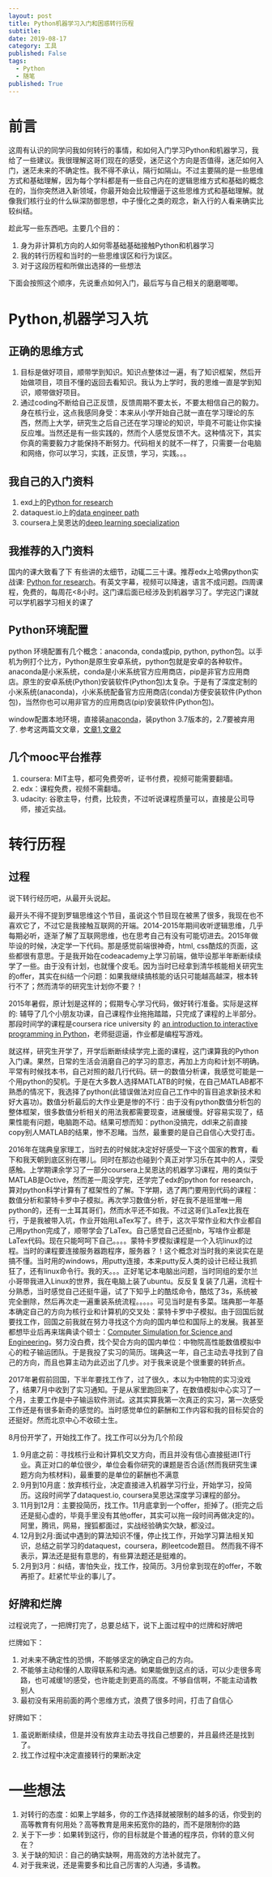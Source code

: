 ```yaml
---
layout: post
title: Python机器学习入门和困惑转行历程
subtitle:
date: 2019-08-17
category: 工具
published: False
tags:
  - Python
  - 随笔
published: True
---
```


# 前言
这周有认识的同学问我如何转行的事情，和如何入门学习Python和机器学习，我给了一些建议。我很理解这哥们现在的感受，迷茫这个方向是否值得，迷茫如何入门，迷茫未来的不确定性。我不得不承认，隔行如隔山。不过主要隔的是一些思维方式和基础理解，因为每个学科都是有一些自己内在的逻辑思维方式和基础的概念在的，当你突然进入新领域，你最开始会比较懵逼于这些思维方式和基础理解。就像我们核行业的什么纵深防御思想，中子慢化之类的观念，新入行的人看来确实比较纠结。

趁此写一些东西吧。主要几个目的：
1. 身为非计算机方向的人如何零基础基础接触Python和机器学习
2. 我的转行历程和当时的一些思维误区和行为误区。
3. 对于这段历程和所做出选择的一些想法

下面会按照这个顺序，先说重点如何入门，最后写与自己相关的磨磨唧唧。

# Python,机器学习入坑
## 正确的思维方式
1. 目标是做好项目，顺带学到知识。知识点整体过一遍，有了知识框架，然后开始做项目，项目不懂的返回去看知识。我认为上学时，我的思维一直是学到知识，顺带做好项目。
2. 通过coding不断给自己正反馈，反馈周期不要太长，不要太相信自己的毅力。身在核行业，这点我感同身受：本来从小学开始自己就一直在学习理论的东西，然而上大学，研究生之后自己还在学习理论的知识，毕竟不可能让你实操反应堆。当然还是有一些实践的，然而个人感觉反馈不大。这种情况下，其实你真的需要毅力才能保持不断努力。代码相关的就不一样了，只需要一台电脑和网络，你可以学习，实践，正反馈，学习，实践。。。

## 我自己的入门资料
1. exd上的[Python for research](https://courses.edx.org/courses/course-v1:HarvardX+PH526x+3T2016/course/)
2. dataquest.io上的[data engineer path](https://dataquest.io/)
3. coursera上吴恩达的[deep learning specialization](https://www.coursera.org/specializations/deep-learning)

## 我推荐的入门资料
国内的课大致看了下 有些讲的太细节，动辄二三十课。推荐edx上哈佛python实战课: [Python for research](https://courses.edx.org/courses/course-v1:HarvardX+PH526x+3T2016/course/)。有英文字幕，视频可以降速，语言不成问题。四周课程，免费的，每周花\<8小时。这门课后面已经涉及到机器学习了。学完这门课就可以学机器学习相关的课了

## Python环境配置
python 环境配置有几个概念：anaconda, conda或pip, python, python包。以手机为例打个比方，Python是原生安卓系统，python包就是安卓的各种软件。anaconda是小米系统，conda是小米系统官方应用商店，pip是非官方应用商店。原生的安卓系统(Python)安装软件(Python包)太复杂。于是有了深度定制的小米系统(anaconda)，小米系统配备官方应用商店(conda)方便安装软件(Python包)，当然你也可以用非官方的应用商店(pip)安装软件(Python包)。

window配置本地环境，直接装[anaconda](https://www.anaconda.com/distribution/)，装python 3.7版本的，2.7要被弃用了. 参考这两篇文文章，[文章1](https://www.jianshu.com/p/5df0c6b541eb),[文章2](https://www.zhihu.com/question/58033789)

## 几个mooc平台推荐
1. coursera: MIT主导，都可免费旁听，证书付费，视频可能需要翻墙。
2. edx：课程免费，视频不需翻墙。　
3. udacity: 谷歌主导，付费，比较贵，不过听说课程质量可以，直接是公司导师，接近实战。

# 转行历程
## 过程
说下转行经历吧，从最开头说起。

最开头不得不提到罗辑思维这个节目，虽说这个节目现在被黑了很多，我现在也不喜欢它了，不过它是我接触互联网的开端。2014-2015年期间收听逻辑思维，几乎每期必听，逐渐了解了互联网思维，也在思考自己有没有可能切进去。2015年做毕设的时候，决定学一下代码。那是感觉前端很神奇，html, css酷炫的页面，这些都很有意思。于是我开始在codeacademy上学习前端，做毕设那半年断断续续学了一些。由于没有计划，也就懂个皮毛。因为当时已经拿到清华核能相关研究生的offer，其实在纠结一个问题：如果我继续搞核能的话只可能越高越深，根本转行不了；然而清华的研究生计划你不要？！

2015年暑假，原计划是这样的；假期专心学习代码，做好转行准备。实际是这样的: 辅导了几个小朋友功课，自己课程作业拖拖踏踏，只完成了课程的上半部分。那段时间学的课程是coursera rice university 的 [an introduction to interactive programming in Python](https://www.coursera.org/learn/interactive-python-1)，老师挺逗逼，作业都是编程写游戏。

就这样，研究生开学了，开学后断断续续学完上面的课程，这门课算我的Python入门课。果然，日常的生活会消磨自己的学习的意志，再加上方向和计划不明确。平常有时候找本书，自己对照的敲几行代码。研一的数值分析课，我感觉可能是一个用python的契机。于是在大多数人选择MATLATB的时候，在自己MATLAB都不熟悉的情况下，我选择了python(此错误做法对应自己工作中的盲目追求新技术和好大喜功)。数值分析最后的大作业更是惨的不行：由于没有python数值分析包的整体框架，很多数值分析相关的用法我都需要现查，进展缓慢。好容易实现了，结果性能有问题，电脑跑不动。结果可想而知：python没搞完，ddl来之前直接copy别人MATLAB的结果，惨不忍睹。当然，最重要的是自己自信心大受打击。

2016年在瑞典皇家理工，当时去的时候就决定好好感受一下这个国家的教育，看下和我天朝到底区别在哪儿。同时在那边也碰到个真正对学习乐在其中的人，深受感触。上学期课余学习了一部分coursera上吴恩达的机器学习课程，用的类似于MATLAB是Octive，然而差一周没学完，还学完了edx的python for research，算对python科学计算有了框架性的了解。下学期，选了两门要用到代码的课程：数值分析和蒙特卡罗中子模拟。再次学习数值分析，好在我不是班里唯一用python的，还有一土耳其哥们，然而水平还不如我。不过这哥们LaTex比我在行，于是我被带入坑，作业开始用LaTex写了。终于，这次平常作业和大作业都自己用python完成了，顺带学会了LaTex。自己感觉自己还挺nb，写啥作业都是LaTex代码。现在只能呵呵下自己。。。。蒙特卡罗模拟课程是一个入坑linux的过程。当时的课程要连接服务器跑程序，服务器？！这个概念对当时我的来说实在是搞不懂。当时用的windows，用putty连接，本来putty反人类的设计已经让我抓狂了，还有linux命令行。我的天。。。正好笔记本电脑出问题，当时同组的爱尔兰小哥带我进入Linux的世界，我在电脑上装了ubuntu。反反复复装了几遍，流程十分熟悉，当时感觉自己还挺牛逼，试了下知乎上的酷炫命令，酷炫了3s，系统被完全删除，然后再次走一遍重装系统流程。。。。。可见当时是有多菜。瑞典那一年基本确定自己的方向为核行业和计算机的交叉处：蒙特卡罗中子模拟。由于回国后就要找工作，回国之前我就在努力寻找这个方向的国内单位和国际上的发展。我甚至都想毕业后再来瑞典读个硕士：[Computer Simulation for Science and Engineering](https://www.kth.se/en/studies/master/cosse)。努力没白费，找个契合方向的国内单位：中物院高性能数值模拟中心的粒子输运团队。于是我投了实习的简历。瑞典这一年，自己主动去寻找到了自己的方向，而且也算主动为此迈出了几步。对于我来说是个很重要的转折点。

2017年暑假前回国，下半年要找工作了，过了很久，本以为中物院的实习没戏了，结果7月中收到了实习通知。于是从家里跑回来了，在数值模拟中心实习了一个月，主要工作是中子输运软件测试。这其实算我第一次真正的实习，第一次感受工作还是有很多新奇的感觉的。当时感觉单位的薪酬和工作内容和我的目标契合的还挺好。然而北京中心不收硕士生。

8月份开学了，开始找工作了。找工作可以分为几个阶段
1. 9月底之前：寻找核行业和计算机交叉方向，而且并没有信心直接挺进IT行业。真正对口的单位很少，单位会看你研究的课题是否合适(然而我研究生课题方向为核材料)，最重要的是单位的薪酬也不满意
2. 9月到10月底：放弃核行业，决定直接进入机器学习行业，开始学习，投简历。这段时间学了dataquest.io, coursera吴恩达深度学习课程的部分。
3. 11月到12月：主要投简历，找工作。11月底拿到一个offer，拒掉了。(拒完之后还是挺心虚的，毕竟手里没有其他offer，其实可以拖一段时间再做决定的)。阿里，腾讯，网易，搜狐都面过，实战经验确实欠缺，都没过。
4. 12月到2月:面试中遇到的算法知识不懂，停止找工作，开始学习算法相关知识，总结之前学习的dataquest，coursera，刷leetcode题目。 然而我不得不表示，算法还是挺有意思的，有些算法题还是挺难的。
5. 2月到3月：纠结，害怕失业，找工作，投简历。3月份拿到现在的offer，不敢再拒了。赶紧忙毕业的事儿了。

## 好牌和烂牌
过程说完了，一把牌打完了，总要总结下，说下上面过程中的烂牌和好牌吧

烂牌如下：
1. 对未来不确定性的恐惧，不能够坚定的确定自己的方向。
2. 不能够主动和懂的人取得联系和沟通。如果能做到这点的话，可以少走很多弯路，也可减缓1的感受，也许能走到更高的高度。不够自信啊，不能主动请教别人
3. 最初没有采用前面的两个思维方式，浪费了很多时间，打击了自信心

好牌如下：
1. 虽说断断续续，但是并没有放弃主动去寻找自己想要的，并且最终还是找到了。
2. 找工作过程中决定直接转行的果断决定

# 一些想法
1. 对转行的态度：如果上学越多，你的工作选择就被限制的越多的话，你受到的高等教育有何用处？高等教育是用来拓宽你的路的，而不是限制你的路
2. 关于下一步：如果转到这行，你的目标就是个普通的程序员，你转的意义何在？
3. 关于缺的知识：自己的确实缺啊，用高效的方法补就完了。
4. 对于我来说，还是需要多和比自己厉害的人沟通，多请教。
